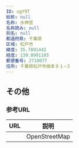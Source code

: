 ```yaml
---
ID: ugY9T
総称: null
名称: 水神宮
名称読み: null
別名: null
都道府県: 千葉県
区域: 松戸市
緯度: 35.7891442
経度: 139.8991185
郵便番号: 2710077
住所: 千葉県松戸市根本８１−３
---
```


## その他

### 参考URL

| URL | 説明          |
| --- | ------------- |
|     | OpenStreetMap |
